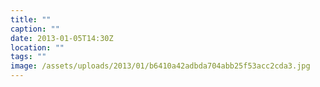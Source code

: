 ```yaml
---
title: ""
caption: ""
date: 2013-01-05T14:30Z
location: ""
tags: ""
image: /assets/uploads/2013/01/b6410a42adbda704abb25f53acc2cda3.jpg
---
```

